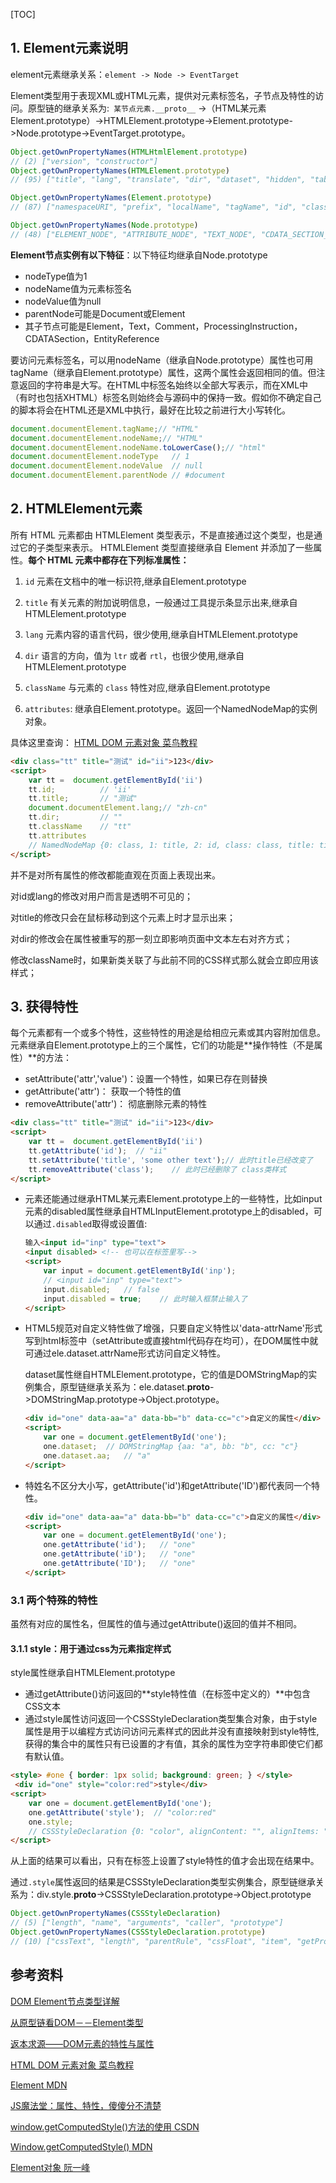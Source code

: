 [TOC]

## 1. Element元素说明

element元素继承关系：`element -> Node -> EventTarget`

Element类型用于表现XML或HTML元素，提供对元素标签名，子节点及特性的访问。原型链的继承关系为:` 某节点元素.__proto__` ->（HTML某元素Element.prototype）->HTMLElement.prototype->Element.prototype->Node.prototype->EventTarget.prototype。

```javascript
Object.getOwnPropertyNames(HTMLHtmlElement.prototype)
// (2) ["version", "constructor"]
Object.getOwnPropertyNames(HTMLElement.prototype)
// (95) ["title", "lang", "translate", "dir", "dataset", "hidden", "tabIndex", "accessKey", "draggable", "spellcheck", "contentEditable", "isContentEditable", "offsetParent", "offsetTop", "offsetLeft", "offsetWidth", "offsetHeight", "style", "innerText", "outerText", "onabort", "onblur", "oncancel", "oncanplay", "oncanplaythrough", "onchange", "onclick", "onclose", "oncontextmenu", "oncuechange", "ondblclick", "ondrag", "ondragend", "ondragenter", "ondragleave", "ondragover", "ondragstart", "ondrop", "ondurationchange", "onemptied", "onended", "onerror", "onfocus", "oninput", "oninvalid", "onkeydown", "onkeypress", "onkeyup", "onload", "onloadeddata", "onloadedmetadata", "onloadstart", "onmousedown", "onmouseenter", "onmouseleave", "onmousemove", "onmouseout", "onmouseover", "onmouseup", "onmousewheel", "onpause", "onplay", "onplaying", "onprogress", "onratechange", "onreset", "onresize", "onscroll", "onseeked", "onseeking", "onselect", "onstalled", "onsubmit", "onsuspend", "ontimeupdate", "ontoggle", "onvolumechange", "onwaiting", "onwheel", "onauxclick", "ongotpointercapture", "onlostpointercapture", "onpointerdown", "onpointermove", "onpointerup", "onpointercancel", "onpointerover", "onpointerout", "onpointerenter", "onpointerleave", "nonce", "click", "focus", "blur", "constructor"]

Object.getOwnPropertyNames(Element.prototype)
// (87) ["namespaceURI", "prefix", "localName", "tagName", "id", "className", "classList", "slot", "attributes", "shadowRoot", "assignedSlot", "innerHTML", "outerHTML", "scrollTop", "scrollLeft", "scrollWidth", "scrollHeight", "clientTop", "clientLeft", "clientWidth", "clientHeight", "onbeforecopy", "onbeforecut", "onbeforepaste", "oncopy", "oncut", "onpaste", "onsearch", "onselectstart", "previousElementSibling", "nextElementSibling", "children", "firstElementChild", "lastElementChild", "childElementCount", "onwebkitfullscreenchange", "onwebkitfullscreenerror", "setPointerCapture", "releasePointerCapture", "hasPointerCapture", "hasAttributes", "getAttributeNames", "getAttribute", "getAttributeNS", "setAttribute", "setAttributeNS", "removeAttribute", "removeAttributeNS", "hasAttribute", "hasAttributeNS", "getAttributeNode", "getAttributeNodeNS", "setAttributeNode", "setAttributeNodeNS", "removeAttributeNode", "closest", "matches", "webkitMatchesSelector", "attachShadow", "getElementsByTagName", "getElementsByTagNameNS", "getElementsByClassName", "insertAdjacentElement", "insertAdjacentText", "insertAdjacentHTML", "requestPointerLock", "getClientRects", "getBoundingClientRect", "scrollIntoView", "scrollIntoViewIfNeeded", "animate", "before", "after", "replaceWith", "remove", "prepend", "append", "querySelector", "querySelectorAll", "webkitRequestFullScreen", "webkitRequestFullscreen", "scroll", "scrollTo", "scrollBy", "createShadowRoot", "getDestinationInsertionPoints", "constructor"]

Object.getOwnPropertyNames(Node.prototype)
// (48) ["ELEMENT_NODE", "ATTRIBUTE_NODE", "TEXT_NODE", "CDATA_SECTION_NODE", "ENTITY_REFERENCE_NODE", "ENTITY_NODE", "PROCESSING_INSTRUCTION_NODE", "COMMENT_NODE", "DOCUMENT_NODE", "DOCUMENT_TYPE_NODE", "DOCUMENT_FRAGMENT_NODE", "NOTATION_NODE", "DOCUMENT_POSITION_DISCONNECTED", "DOCUMENT_POSITION_PRECEDING", "DOCUMENT_POSITION_FOLLOWING", "DOCUMENT_POSITION_CONTAINS", "DOCUMENT_POSITION_CONTAINED_BY", "DOCUMENT_POSITION_IMPLEMENTATION_SPECIFIC", "nodeType", "nodeName", "baseURI", "isConnected", "ownerDocument", "parentNode", "parentElement", "childNodes", "firstChild", "lastChild", "previousSibling", "nextSibling", "nodeValue", "textContent", "hasChildNodes", "getRootNode", "normalize", "cloneNode", "isEqualNode", "isSameNode", "compareDocumentPosition", "contains", "lookupPrefix", "lookupNamespaceURI", "isDefaultNamespace", "insertBefore", "appendChild", "replaceChild", "removeChild", "constructor"]
```

**Element节点实例有以下特征**：以下特征均继承自Node.prototype

- nodeType值为1
- nodeName值为元素标签名
- nodeValue值为null
- parentNode可能是Document或Element
- 其子节点可能是Element，Text，Comment，ProcessingInstruction，CDATASection，EntityReference

要访问元素标签名，可以用nodeName（继承自Node.prototype）属性也可用tagName（继承自Element.prototype）属性，这两个属性会返回相同的值。但注意返回的字符串是大写。在HTML中标签名始终以全部大写表示，而在XML中（有时也包括XHTML）标签名则始终会与源码中的保持一致。假如你不确定自己的脚本将会在HTML还是XML中执行，最好在比较之前进行大小写转化。

```javascript
document.documentElement.tagName;// "HTML"
document.documentElement.nodeName;// "HTML"
document.documentElement.nodeName.toLowerCase();// "html"
document.documentElement.nodeType	// 1
document.documentElement.nodeValue	// null
document.documentElement.parentNode	// #document
```



## 2. HTMLElement元素

 所有 HTML 元素都由 HTMLElement 类型表示，不是直接通过这个类型，也是通过它的子类型来表示。 HTMLElement 类型直接继承自 Element 并添加了一些属性。**每个 HTML 元素中都存在下列标准属性：**

1. `id` 元素在文档中的唯一标识符,继承自Element.prototype

2. `title` 有关元素的附加说明信息，一般通过工具提示条显示出来,继承自HTMLElement.prototype

3. `lang` 元素内容的语言代码，很少使用,继承自HTMLElement.prototype

4. `dir` 语言的方向，值为 `ltr` 或者 `rtl`，也很少使用,继承自HTMLElement.prototype

5. `className` 与元素的 `class` 特性对应,继承自Element.prototype

6. `attributes`: 继承自Element.prototype。返回一个NamedNodeMap的实例对象。

   

具体这里查询： [HTML DOM 元素对象 菜鸟教程](http://www.runoob.com/jsref/dom-obj-all.html)

```html
<div class="tt" title="测试" id="ii">123</div>
<script>
    var tt =  document.getElementById('ii')
    tt.id;			// 'ii'
    tt.title;		// "测试"
    document.documentElement.lang;// "zh-cn"
    tt.dir;			// ""
    tt.className	// "tt"
    tt.attributes
    // NamedNodeMap {0: class, 1: title, 2: id, class: class, title: title, id: id, length: 3}
</script>

```

并不是对所有属性的修改都能直观在页面上表现出来。 

对id或lang的修改对用户而言是透明不可见的；

 对title的修改只会在鼠标移动到这个元素上时才显示出来；

 对dir的修改会在属性被重写的那一刻立即影响页面中文本左右对齐方式；

 修改className时，如果新类关联了与此前不同的CSS样式那么就会立即应用该样式；



## 3. 获得特性

每个元素都有一个或多个特性，这些特性的用途是给相应元素或其内容附加信息。元素继承自Element.prototype上的三个属性，它们的功能是**操作特性（不是属性）**的方法：

- setAttribute('attr','value')：设置一个特性，如果已存在则替换
- getAttribute('attr')： 获取一个特性的值
- removeAttribute('attr')： 彻底删除元素的特性

```html
<div class="tt" title="测试" id="ii">123</div>
<script>
    var tt =  document.getElementById('ii')
    tt.getAttribute('id');	// "ii"
    tt.setAttribute('title', 'some other text');// 此时title已经改变了
    tt.removeAttribute('class');	// 此时已经删除了 class类样式
</script>
```

- 元素还能通过继承HTML某元素Element.prototype上的一些特性，比如input元素的disabled属性继承自HTMLInputElement.prototype上的disabled，可以通过`.disabled`取得或设置值:

  ```html
  输入<input id="inp" type="text">
  <input disabled> <!-- 也可以在标签里写-->
  <script>
      var input = document.getElementById('inp');
      // <input id="inp" type="text">
      input.disabled;	// false
      input.disabled = true;	// 此时输入框禁止输入了
  </script>
  ```

- HTML5规范对自定义特性做了增强，只要自定义特性以'data-attrName'形式写到html标签中（setAttribute或直接html代码存在均可），在DOM属性中就可通过ele.dataset.attrName形式访问自定义特性。

  dataset属性继自HTMLElement.prototype，它的值是DOMStringMap的实例集合，原型链继承关系为：ele.dataset.__proto__->DOMStringMap.prototype->Object.prototype。

  ```html
  <div id="one" data-aa="a" data-bb="b" data-cc="c">自定义的属性</div>
  <script>
      var one = document.getElementById('one');
      one.dataset;	// DOMStringMap {aa: "a", bb: "b", cc: "c"}
      one.dataset.aa;	// "a"
  </script>
  ```

- 特姓名不区分大小写，getAttribute('id')和getAttribute('ID')都代表同一个特性。

  ```html
  <div id="one" data-aa="a" data-bb="b" data-cc="c">自定义的属性</div>
  <script>
      var one = document.getElementById('one');
      one.getAttribute('id');	// "one"
      one.getAttribute('iD');	// "one"
      one.getAttribute('ID');	// "one"
  </script>
  ```

### 3.1 两个特殊的特性

虽然有对应的属性名，但属性的值与通过getAttribute()返回的值并不相同。

#### 3.1.1 style：用于通过css为元素指定样式

style属性继承自HTMLElement.prototype

- 通过getAttribute()访问返回的**style特性值（在标签中定义的）**中包含CSS文本
- 通过style属性访问返回一个CSSStyleDeclaration类型集合对象，由于style属性是用于以编程方式访问访问元素样式的因此并没有直接映射到style特性,获得的集合中的属性只有已设置的才有值，其余的属性为空字符串即使它们都有默认值。

```html
<style> #one { border: 1px solid; background: green; } </style>
 <div id="one" style="color:red">style</div>
<script>
    var one = document.getElementById('one');
    one.getAttribute('style');	// "color:red"
    one.style;
    // CSSStyleDeclaration {0: "color", alignContent: "", alignItems: "", alignSelf: "", alignmentBaseline: "", all: "", …}
</script>
```

从上面的结果可以看出，只有在标签上设置了style特性的值才会出现在结果中。

通过`.style`属性返回的结果是CSSStyleDeclaration类型实例集合，原型链继承关系为：div.style.__proto__->CSSStyleDeclaration.prototype->Object.prototype

```javascript
Object.getOwnPropertyNames(CSSStyleDeclaration)
// (5) ["length", "name", "arguments", "caller", "prototype"]
Object.getOwnPropertyNames(CSSStyleDeclaration.prototype)
// (10) ["cssText", "length", "parentRule", "cssFloat", "item", "getPropertyValue", "getPropertyPriority", "setProperty", "removeProperty", "constructor"]
```







## 参考资料

[DOM Element节点类型详解](http://web.jobbole.com/83585/)

[从原型链看DOM－－Element类型](https://www.cnblogs.com/venoral/p/5338795.html)

[返本求源——DOM元素的特性与属性](http://web.jobbole.com/83441/)

[HTML DOM 元素对象 菜鸟教程](http://www.runoob.com/jsref/dom-obj-all.html)

[Element  MDN](https://developer.mozilla.org/zh-CN/docs/Web/API/Element)

[JS魔法堂：属性、特性，傻傻分不清楚](https://www.cnblogs.com/fsjohnhuang/p/3840263.html)

[window.getComputedStyle()方法的使用 CSDN](https://blog.csdn.net/s110902/article/details/73312802?locationNum=12&fps=1)

[Window.getComputedStyle()  MDN](https://developer.mozilla.org/zh-CN/docs/Web/API/Window/getComputedStyle)

[Element对象  阮一峰](http://javascript.ruanyifeng.com/dom/element.html)

